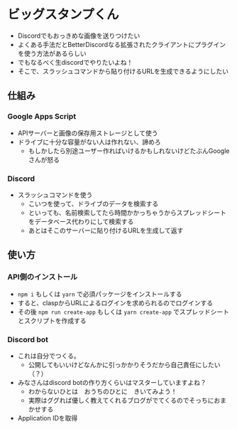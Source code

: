 # ビッグスタンプくん

- Discordでもおっきめな画像を送りつけたい
- よくある手法だとBetterDiscordなる拡張されたクライアントにプラグインを使う方法があるらしい
- でもなるべく生discordでやりたいよね！
- そこで、スラッシュコマンドから貼り付けるURLを生成できるようにしたい

## 仕組み

### Google Apps Script

- APIサーバーと画像の保存用ストレージとして使う
- ドライブに十分な容量がない人は作れない、諦めろ
  - もしかしたら別途ユーザー作ればいけるかもしれないけどたぶんGoogleさんが怒る

### Discord

- スラッシュコマンドを使う
  - こいつを使って、ドライブのデータを検索する
  - といっても、名前検索してたら時間かかっちゃうからスプレッドシートをデータベース代わりにして検索する
  - あとはそこのサーバーに貼り付けるURLを生成して返す

## 使い方

### API側のインストール

- `npm i` もしくは `yarn` で必須パッケージをインストールする
- すると、claspからURLによるログインを求められるのでログインする
- その後 `npm run create-app` もしくは `yarn create-app` でスプレッドシートとスクリプトを作成する

### Discord bot

- これは自分でつくる。
  - 公開してもいいけどなんかに引っかかりそうだから自己責任にしたい（？）
- みなさんはdiscord botの作り方くらいはマスターしていますよね？
  - わからないひとは　おうちのひとに　きいてみよう！
  - 実際はググれば優しく教えてくれるブログがでてくるのでそっちにおまかせする
- Application IDを取得
